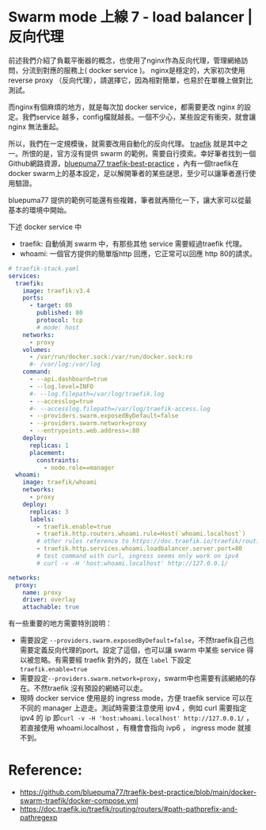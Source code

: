 # Swarm mode 上線 7 - load balancer | 反向代理

前述我們介紹了負載平衡器的概念，也使用了nginx作為反向代理，管理網絡訪問，分流到對應的服務上( docker service )。 nginx是穩定的，大家初次使用 reverse proxy （反向代理），請選擇它，因為相對簡單，也易於在單機上做對比測試。

而nginx有個麻煩的地方，就是每次加 docker service，都需要更改 nginx 的設定。我們service 越多，config檔就越長。一個不少心，某些設定有衝突，就會讓 nginx 無法重起。

所以，我們在一定規模後，就需要改用自動化的反向代理。 [traefik](https://doc.traefik.io/traefik/) 就是其中之一。所恨的是，官方沒有提供 swarm 的範例，需要自行摸索。幸好筆者找到一個Github網路資源，[bluepuma77 traefik-best-practice](https://github.com/bluepuma77/traefik-best-practice/blob/main/docker-swarm-traefik/docker-compose.yml) ，內有一個traefik在docker swarm上的基本設定，足以解開筆者的某些謎思，至少可以讓筆者進行使用驗證。

bluepuma77 提供的範例可能還有些複雜，筆者就再簡化一下，讓大家可以從最基本的環境中開始。

下述 docker service 中
  - traefik: 自動偵測 swarm 中，有那些其他 service 需要經過traefik 代理。
  - whoami: 一個官方提供的簡單版http 回應，它正常可以回應 http 80的請求。
```yml
# traefik-stack.yaml
services:
  traefik:
    image: traefik:v3.4
    ports:
      - target: 80
        published: 80
        protocol: tcp
        # mode: host
    networks:
      - proxy
    volumes:
      - /var/run/docker.sock:/var/run/docker.sock:ro
      #- /var/log:/var/log
    command:
      - --api.dashboard=true
      - --log.level=INFO
      #- --log.filepath=/var/log/traefik.log
      - --accesslog=true
      #- --accesslog.filepath=/var/log/traefik-access.log
      - --providers.swarm.exposedByDefault=false
      - --providers.swarm.network=proxy
      - --entrypoints.web.address=:80
    deploy:
      replicas: 1
      placement:
        constraints:
          - node.role==manager
  whoami:
    image: traefik/whoami
    networks:
      - proxy
    deploy:
      replicas: 3
      labels:
        - traefik.enable=true
        - traefik.http.routers.whoami.rule=Host(`whoami.localhost`)
        # other rules reference to https://doc.traefik.io/traefik/routing/routers/#path-pathprefix-and-pathregexp
        - traefik.http.services.whoami.loadbalancer.server.port=80
        # test command with curl, ingress seems only work on ipv4
        # curl -v -H 'host:whoami.localhost' http://127.0.0.1/

networks:
  proxy:
    name: proxy
    driver: overlay
    attachable: true
```

有一些重要的地方需要特別說明：
- 需要設定 `--providers.swarm.exposedByDefault=false`，不然traefik自己也需要定義反向代理的port。設定了這個，也可以讓 swarm 中某些 service 得以被忽略。有需要經 traefik 對外的，就在 `label` 下設定 `traefik.enable=true`
- 需要設定`--providers.swarm.network=proxy`，swarm中也需要有該網絡的存在。不然traefik 沒有預設的網絡可以走。
- 現時 docker service 使用是的 ingress mode，方便 traefik service 可以在不同的 manager 上遊走。測試時需要注意使用 ipv4 ，例如 curl 需要指定 ipv4 的 ip 即`curl -v -H 'host:whoami.localhost' http://127.0.0.1/` ，若直接使用 whoami.localhost ，有機會會指向 ivp6 ， ingress mode 就接不到。

# Reference:
- https://github.com/bluepuma77/traefik-best-practice/blob/main/docker-swarm-traefik/docker-compose.yml
- https://doc.traefik.io/traefik/routing/routers/#path-pathprefix-and-pathregexp
